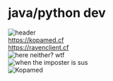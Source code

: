 # java/python dev
<img src="https://komarev.com/ghpvc/?username=Kopamed&color=0CCCCC" alt="header"><br>
https://kopamed.cf <br>
https://ravenclient.cf<br>
<img src="https://github-readme-stats.vercel.app/api/top-langs/?username=Kopamed&layout=compact&theme=radical" alt="here neither? wtf"><br>
<img src="https://github-readme-stats.vercel.app/api?username=Kopamed&show_icons=true&theme=radical" alt="when the imposter is sus"><br>
<img src="https://github-readme-streak-stats.herokuapp.com/?user=Kopamed" alt="Kopamed"><br>
